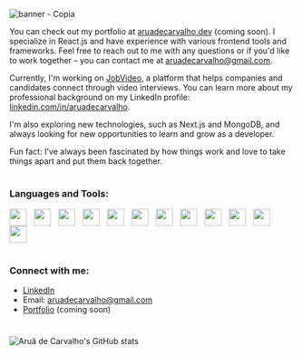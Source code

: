 <!-- <h1 align="center">Hi 👋, I'm Aruã de Carvalho</h1>
<h3 align="center">A passionate Frontend developer from Brazil</h3> -->

![banner - Copia](https://user-images.githubusercontent.com/103606795/210186653-55ed6674-687e-4527-8793-235b8197fe5f.png)



You can check out my portfolio at [aruadecarvalho.dev](aruadecarvalho.dev) (coming soon). I specialize in React.js and have experience with various frontend tools and frameworks. Feel free to reach out to me with any questions or if you'd like to work together – you can contact me at aruadecarvalho@gmail.com.

Currently, I'm working on [JobVideo](https://www.jobvideo.com.br/), a platform that helps companies and candidates connect through video interviews.
You can learn more about my professional background on my LinkedIn profile: [linkedin.com/in/aruadecarvalho](https://www.linkedin.com/in/aru%C3%A3-de-carvalho-a785461b9/).

I'm also exploring new technologies, such as Next.js and MongoDB, and always looking for new opportunities to learn and grow as a developer.

Fun fact: I've always been fascinated by how things work and love to take things apart and put them back together. 

#

<h3 align="left">Languages and Tools:</h3>
<p>
<img src="https://cdn.jsdelivr.net/gh/devicons/devicon/icons/html5/html5-original.svg" align="left" width="30px" style="padding-right:10px;"/>
<img src="https://cdn.jsdelivr.net/gh/devicons/devicon/icons/css3/css3-original.svg" align="left" width="30px" style="padding-right:10px;"/>
<img src="https://cdn.jsdelivr.net/gh/devicons/devicon/icons/sass/sass-original.svg" align="left" width="30px" style="padding-right:10px;"/>
<img src="https://cdn.jsdelivr.net/gh/devicons/devicon/icons/javascript/javascript-original.svg" align="left" width="30px" style="padding-right:10px;"/>
<img src="https://cdn.jsdelivr.net/gh/devicons/devicon/icons/typescript/typescript-original.svg" align="left" width="30px" style="padding-right:10px;" />
<img src="https://cdn.jsdelivr.net/gh/devicons/devicon/icons/react/react-original.svg" align="left" width="30px" style="padding-right:10px;"/>
<img src="https://cdn.jsdelivr.net/gh/devicons/devicon/icons/nextjs/nextjs-original.svg"  align="left" width="30px" style="padding-right:10px;"/>
<img src="https://cdn.jsdelivr.net/gh/devicons/devicon/icons/redux/redux-original.svg" align="left" width="30px" style="padding-right:10px;"/>
<img src="https://cdn.jsdelivr.net/gh/devicons/devicon/icons/firebase/firebase-plain.svg" align="left" width="30px" style="padding-right:10px;"/>
<img src="https://cdn.jsdelivr.net/gh/devicons/devicon/icons/mongodb/mongodb-original.svg" align="left" width="30px" style="padding-right:10px;" />
<img src="https://cdn.jsdelivr.net/gh/devicons/devicon/icons/nodejs/nodejs-original.svg" align="left" width="30px" style="padding-right:10px;" />
<img src="https://cdn.jsdelivr.net/gh/devicons/devicon/icons/express/express-original.svg" width="30px" style="padding-right:10px;" />
</p>

#

<h3>Connect with me:</h3>

* [LinkedIn](https://www.linkedin.com/in/aru%C3%A3-de-carvalho-a785461b9/)
* Email: aruadecarvalho@gmail.com
* [Portfolio](aruadecarvalho.dev) (coming soon)

#

![Aruã de Carvalho's GitHub stats](https://github-readme-stats-beryl.vercel.app/api?username=aruadecarvalho&show_icons=true&theme=nord)
